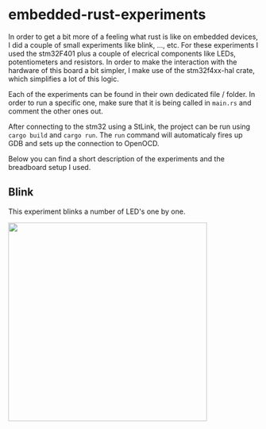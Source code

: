 # embedded-rust-experiments

In order to get a bit more of a feeling what rust is like on embedded devices, I did a couple of small experiments like blink, ..., etc.
For these experiments I used the stm32F401 plus a couple of elecrical components like LEDs, potentiometers and resistors. In order to make
the interaction with the hardware of this board a bit simpler, I make use of the stm32f4xx-hal crate, which simplifies a lot of this logic.

Each of the experiments can be found in their own dedicated file / folder. In order to run a specific one, make sure that it is being called
in `main.rs` and comment the other ones out.

After connecting to the stm32 using a StLink, the project can be run using `cargo build` and `cargo run`.
The `run` command will automaticaly fires up GDB and sets up the connection to OpenOCD.

Below you can find a short description of the experiments and the breadboard setup I used.

## Blink

This experiment blinks a number of LED's one by one.

<img src="https://user-images.githubusercontent.com/27863547/185762635-9c2205dc-2eb5-4258-aac9-fd37eaa0d408.JPG" width="400px">



